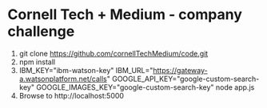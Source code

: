 # Cornell Tech + Medium - company challenge

1. git clone https://github.com/cornellTechMedium/code.git
2. npm install
3. IBM_KEY="ibm-watson-key" IBM_URL="https://gateway-a.watsonplatform.net/calls" GOOGLE_API_KEY="google-custom-search-key" GOOGLE_IMAGES_KEY="google-custom-search-key" node app.js
4. Browse to http://localhost:5000
